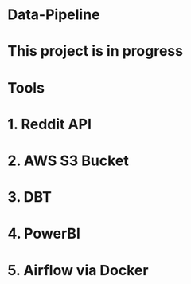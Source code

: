 # Data-Pipeline


# This project is in progress



# Tools
# 1. Reddit API
# 2. AWS S3 Bucket
# 3. DBT
# 4. PowerBI
# 5. Airflow via Docker



